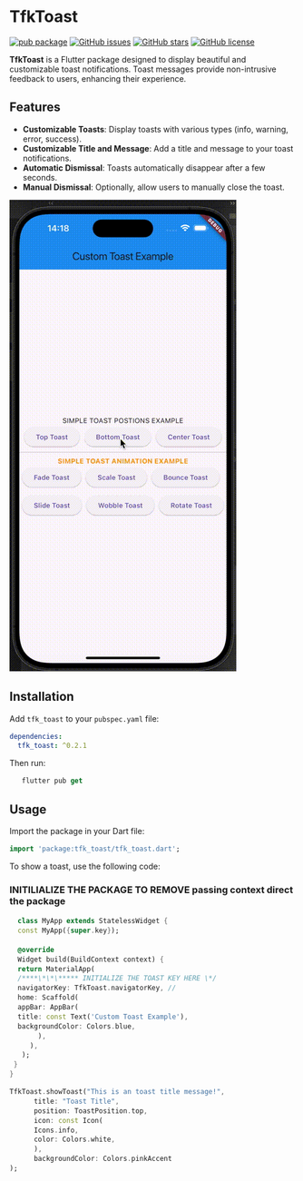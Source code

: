 # TfkToast

[![pub package](https://img.shields.io/pub/v/tfk_toast.svg)](https://pub.dev/packages/seamless_data_sync)
[![GitHub issues](https://img.shields.io/github/issues/tfkcodes/tfk_toast)](https://github.com/tfkcodes/tfk_toast/issues)
[![GitHub stars](https://img.shields.io/github/stars/tfkcodes/tfk_toast)](https://github.com/tfkcodes/tfk_toast/stargazers)
[![GitHub license](https://img.shields.io/github/license/tfkcodes/tfk_toast)](https://github.com/tfkcodes/tfk_toast/blob/main/LICENSE)

**TfkToast** is a Flutter package designed to display beautiful and customizable toast notifications. Toast messages provide non-intrusive feedback to users, enhancing their experience.

## Features

- **Customizable Toasts**: Display toasts with various types (info, warning, error, success).
- **Customizable Title and Message**: Add a title and message to your toast notifications.
- **Automatic Dismissal**: Toasts automatically disappear after a few seconds.
- **Manual Dismissal**: Optionally, allow users to manually close the toast.

![Video Preview](example/assets/demos/demo1.gif)

## Installation

Add `tfk_toast` to your `pubspec.yaml` file:

```yaml
dependencies:
  tfk_toast: ^0.2.1
```

Then run:

```dart
   flutter pub get
```

## Usage

Import the package in your Dart file:

```dart
import 'package:tfk_toast/tfk_toast.dart';
```

To show a toast, use the following code:

### INITILIALIZE THE PACKAGE TO REMOVE passing context direct the package

```dart
  class MyApp extends StatelessWidget {
  const MyApp({super.key});

  @override
  Widget build(BuildContext context) {
  return MaterialApp(
  /****\*\*\***** INITIALIZE THE TOAST KEY HERE \*/
  navigatorKey: TfkToast.navigatorKey, //
  home: Scaffold(
  appBar: AppBar(
  title: const Text('Custom Toast Example'),
  backgroundColor: Colors.blue,
       ),
     ),
   );
 }
} 

```

```dart
TfkToast.showToast("This is an toast title message!",
      title: "Toast Title",
      position: ToastPosition.top,
      icon: const Icon(
      Icons.info,
      color: Colors.white,
      ),
      backgroundColor: Colors.pinkAccent
);
```
